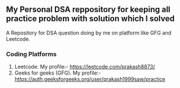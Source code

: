## My Personal DSA reppository for keeping all practice problem with solution which I solved
A Repository for DSA question doing by me on platform like GFG and Leetcode.

### Coding Platforms
1. Leetcode. My profile:- https://leetcode.com/prakash8873/
2. Geeks for geeks (GFG). My profile:- https://auth.geeksforgeeks.org/user/prakash1999saw/practice